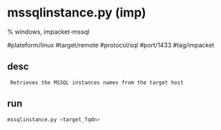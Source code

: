 # mssqlinstance.py (imp)
% windows, impacket-mssql

#plateform/linux  #target/remote  #protocol/sql  #port/1433 #tag/impacket

## desc
```
 Retrieves the MSSQL instances names from the target host
```

## run
```bash
mssqlinstance.py <target_fqdn> 
```
